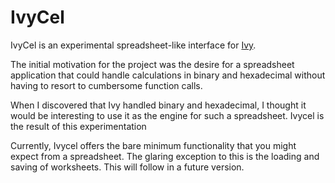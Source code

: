 # IvyCel

IvyCel is an experimental spreadsheet-like interface for [Ivy](https://github.com/robpike/ivy).

The initial motivation for the project was the desire for a spreadsheet
application that could handle calculations in binary and hexadecimal without
having to resort to cumbersome function calls.

When I discovered that Ivy handled binary and hexadecimal, I thought it would be
interesting to use it as the engine for such a spreadsheet. Ivycel is the result
of this experimentation

Currently, Ivycel offers the bare minimum functionality that you might expect
from a spreadsheet. The glaring exception to this is the loading and saving of
worksheets. This will follow in a future version.


